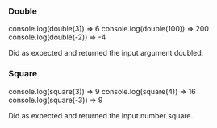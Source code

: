 ### Double

console.log(double(3)) => 6
console.log(double(100)) => 200
console.log(double(-2)) => -4

Did as expected and returned the input argument doubled.

### Square

console.log(square(3)) => 9
console.log(square(4)) => 16
console.log(square(-3)) => 9

Did as expected and returned the input number square.

